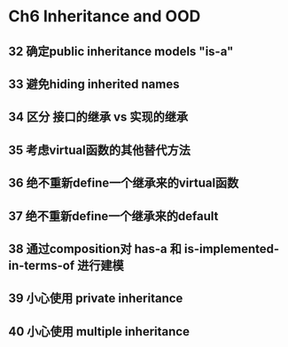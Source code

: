 # Ch6 Inheritance and OOD

## 32 确定public inheritance models "is-a"
## 33 避免hiding inherited names
## 34 区分 接口的继承 vs 实现的继承
## 35 考虑virtual函数的其他替代方法
## 36 绝不重新define一个继承来的virtual函数
## 37 绝不重新define一个继承来的default 
## 38 通过composition对 has-a 和 is-implemented-in-terms-of 进行建模
## 39 小心使用 private inheritance
## 40 小心使用 multiple inheritance
